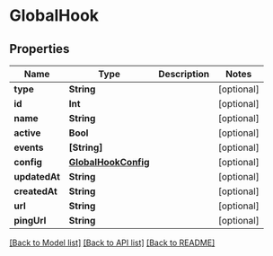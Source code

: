 # GlobalHook

## Properties
Name | Type | Description | Notes
------------ | ------------- | ------------- | -------------
**type** | **String** |  | [optional] 
**id** | **Int** |  | [optional] 
**name** | **String** |  | [optional] 
**active** | **Bool** |  | [optional] 
**events** | **[String]** |  | [optional] 
**config** | [**GlobalHookConfig**](GlobalHookConfig.md) |  | [optional] 
**updatedAt** | **String** |  | [optional] 
**createdAt** | **String** |  | [optional] 
**url** | **String** |  | [optional] 
**pingUrl** | **String** |  | [optional] 

[[Back to Model list]](../README.md#documentation-for-models) [[Back to API list]](../README.md#documentation-for-api-endpoints) [[Back to README]](../README.md)


